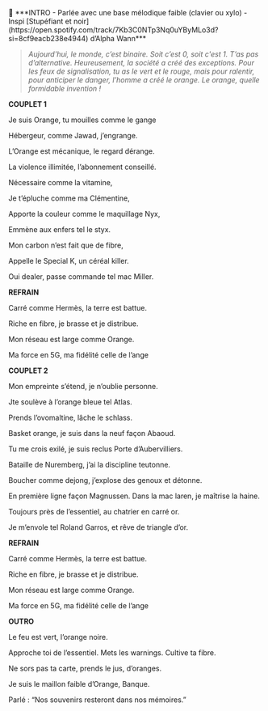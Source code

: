 
<aside>
🔑 ***INTRO - Parlée avec une base mélodique faible (clavier ou xylo) - Inspi [Stupéfiant et noir](https://open.spotify.com/track/7Kb3C0NTp3Nq0uYByMLo3d?si=8cf9eacb238e4944) d’Alpha Wann***
</aside>

> *Aujourd'hui, le monde, c’est binaire. Soit c’est 0, soit c'est 1. T’as pas d’alternative. Heureusement, la société a créé des exceptions. Pour les feux de signalisation, tu as le vert et le rouge, mais pour ralentir, pour anticiper le danger, l’homme a créé le orange. Le orange, quelle formidable invention !*
> 

**COUPLET 1**

Je suis Orange, tu mouilles comme le gange

Hébergeur, comme Jawad, j’engrange.

L’Orange est mécanique, le regard dérange.

La violence illimitée, l’abonnement conseillé.

Nécessaire comme la vitamine,

Je t’épluche comme ma Clémentine,

Apporte la couleur comme le maquillage Nyx,

Emmène aux enfers tel le styx.

Mon carbon n’est fait que de fibre,

Appelle le Special K, un céréal killer.

Oui dealer, passe commande tel mac Miller. 

**REFRAIN**

Carré comme Hermès, la terre est battue.

Riche en fibre, je brasse et je distribue.

Mon réseau est large comme Orange.

Ma force en 5G, ma fidélité celle de l’ange

**COUPLET 2**

Mon empreinte s’étend, je n’oublie personne. 

Jte soulève à l’orange bleue tel Atlas.

Prends l’ovomaltine, lâche le schlass.

Basket orange, je suis dans la neuf façon Abaoud.

Tu me crois exilé, je suis reclus Porte d’Aubervilliers.

Bataille de Nuremberg, j’ai la discipline teutonne.

Boucher comme dejong, j’explose des genoux et détonne.

En première ligne façon Magnussen. Dans la mac laren, je maîtrise la haine.

Toujours près de l’essentiel, au chatrier en carré or. 

Je m’envole tel Roland Garros, et rêve de triangle d’or.

**REFRAIN**

Carré comme Hermès, la terre est battue.

Riche en fibre, je brasse et je distribue.

Mon réseau est large comme Orange.

Ma force en 5G, ma fidélité celle de l’ange

**OUTRO**

Le feu est vert, l’orange noire. 

Approche toi de l’essentiel. Mets les warnings. Cultive ta fibre. 

Ne sors pas ta carte, prends le jus, d’oranges.

Je suis le maillon faible d’Orange, Banque.

Parlé : “Nos souvenirs resteront dans nos mémoires.”